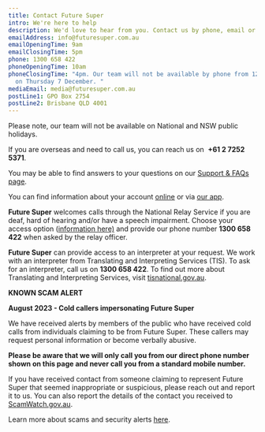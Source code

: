 ```yaml
---
title: Contact Future Super
intro: We're here to help
description: We'd love to hear from you. Contact us by phone, email or post.
emailAddress: info@futuresuper.com.au
emailOpeningTime: 9am
emailClosingTime: 5pm
phone: 1300 658 422
phoneOpeningTime: 10am
phoneClosingTime: "4pm. Our team will not be available by phone from 12pm- 4pm
  on Thursday 7 December. "
mediaEmail: media@futuresuper.com.au
postLine1: GPO Box 2754
postLine2: Brisbane QLD 4001
---
```


Please note, our team will not be available on National and NSW public holidays.

If you are overseas and need to call us, you can reach us on  **+61 2 7252 5371**.

You may be able to find answers to your questions on our [Support & FAQs page](https://www.futuresuper.com.au/support-and-faqs).

You can find information about your account [online](https://my.futuresuper.com.au/) or via [our app](https://go.futrsupr.com/_app?linktype=TeamFS&source=ContactUs).

**Future Super** welcomes calls through the National Relay Service if you are deaf, hard of hearing and/or have a speech impairment. Choose your access option ([information here)](https://www.infrastructure.gov.au/media-communications-arts/phone/services-people-disability/accesshub/national-relay-service) and provide our phone number **1300 658 422** when asked by the relay officer.

**Future Super** can provide access to an interpreter at your request. We work with an interpreter from Translating and Interpreting Services (TIS). To ask for an interpreter, call us on **1300 658 422**. To find out more about Translating and Interpreting Services, visit [tisnational.gov.au](https://www.australianethical.com.au/EPiServer/CMS/tisnational.gov.au).

**KNOWN SCAM ALERT**

**August 2023 - Cold callers impersonating Future Super**

We have received alerts by members of the public who have received cold calls from individuals claiming to be from Future Super. These callers may request personal information or become verbally abusive.

**Please be aware that we will only call you from our direct phone number shown on this page and never call you from a standard mobile number.**

If you have received contact from someone claiming to represent Future Super that seemed inappropriate or suspicious, please reach out and report it to us. You can also report the details of the contact you received to [ScamWatch.gov.au](http://ScamWatch.gov.au).

Learn more about scams and security alerts [here](https://www.futuresuper.com.au/faqs/scams-and-security-alerts-how-can-i-keep-my-account-safe-from-potential-scammers).
